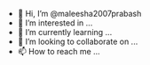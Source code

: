 - 👋 Hi, I’m @maleesha2007prabash
- 👀 I’m interested in ...
- 🌱 I’m currently learning ...
- 💞️ I’m looking to collaborate on ...
- 📫 How to reach me ...

<!---
maleesha2007prabash/maleesha2007prabash is a ✨ special ✨ repository because its `README.md` (this file) appears on your GitHub profile.
You can click the Preview link to take a look at your changes.
--->
